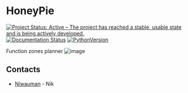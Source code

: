 # HoneyPie
[![Project Status: Active – The project has reached a stable, usable state and is being actively developed.](https://www.repostatus.org/badges/latest/active.svg)](https://www.repostatus.org/#active)
[![Documentation Status](https://readthedocs.org/projects/HoneyPie/badge/?version=latest)](https://HoneyPie.readthedocs.io/ru/latest/?badge=latest)
[![PythonVersion](https://img.shields.io/badge/python-3.11-blue)](https://pypi.org/project/scikit-learn/)

Function zones planner
![image](https://github.com/user-attachments/assets/30c5b72d-58e9-4869-9840-3642b2f48f85)
## Contacts
- [Niwauman](https://t.me/Niwauman) - Nik
